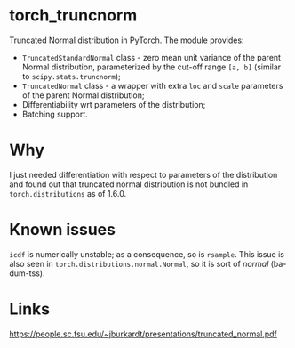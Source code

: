 # torch_truncnorm
Truncated Normal distribution in PyTorch. The module provides:
- `TruncatedStandardNormal` class - zero mean unit variance of the parent Normal distribution, parameterized by the 
  cut-off range `[a, b]` (similar to `scipy.stats.truncnorm`);
- `TruncatedNormal` class - a wrapper with extra `loc` and `scale` parameters of the parent Normal distribution;
- Differentiability wrt parameters of the distribution;
- Batching support.

# Why
I just needed differentiation with respect to parameters of the distribution and found out that truncated normal 
distribution is not bundled in `torch.distributions` as of 1.6.0.

# Known issues
`icdf` is numerically unstable; as a consequence, so is `rsample`. This issue is also seen in 
`torch.distributions.normal.Normal`, so it is sort of *normal* (ba-dum-tss).

# Links
https://people.sc.fsu.edu/~jburkardt/presentations/truncated_normal.pdf

